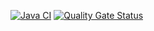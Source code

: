 [![Java CI](https://github.com/lexcomesdev/cisq1-lingo/actions/workflows/build.yml/badge.svg)](https://github.com/lexcomesdev/cisq1-lingo/actions/workflows/build.yml)
[![Quality Gate Status](https://sonarcloud.io/api/project_badges/measure?project=lexcomesdev_cisq1-lingo&metric=alert_status)](https://sonarcloud.io/dashboard?id=lexcomesdev_cisq1-lingo)